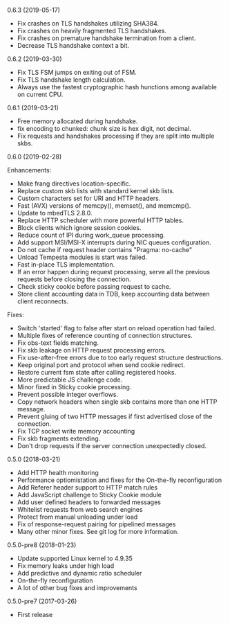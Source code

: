 0.6.3 (2019-05-17)

  * Fix crashes on TLS handshakes utilizing SHA384.
  * Fix crashes on heavily fragmented TLS handshakes.
  * Fix crashes on premature handshake termination from a client.
  * Decrease TLS handshake context a bit.


0.6.2 (2019-03-30)

  * Fix TLS FSM jumps on exiting out of FSM.
  * Fix TLS handshake length calculation.
  * Always use the fastest cryptographic hash hunctions among available on current CPU.


0.6.1 (2019-03-21)

  * Free memory allocated during handshake.
  * fix encoding to chunked: chunk size is hex digit, not decimal.
  * Fix requests and handshakes processing if they are split into multiple skbs.


0.6.0 (2019-02-28)

Enhancements:

  * Make frang directives location-specific.
  * Replace custom skb lists with standard kernel skb lists.
  * Custom characters set for URI and HTTP headers.
  * Fast (AVX) versions of memcpy(), memset(), and memcmp().
  * Update to mbedTLS 2.8.0.
  * Replace HTTP scheduler with more powerful HTTP tables.
  * Block clients which ignore session cookies.
  * Reduce count of IPI during work_queue processing.
  * Add support MSI/MSI-X interrupts during NIC queues configuration.
  * Do not cache if request header contains "Pragma: no-cache"
  * Unload Tempesta modules is start was failed.
  * Fast in-place TLS implementation.
  * If an error happen during request processing, serve all the previous requests before closing the connection.
  * Check sticky cookie before passing request to cache.
  * Store client accounting data in TDB, keep accounting data between client reconnects.

Fixes:

  * Switch 'started' flag to false after start on reload operation had failed.
  * Multiple fixes of reference counting of connection structures.
  * Fix obs-text fields matching.
  * Fix skb leakage on HTTP request processing errors.
  * Fix use-after-free errors due to too early request structure destructions.
  * Keep original port and protocol when send cookie redirect.
  * Restore current fsm state after calling registered hooks.
  * More predictable JS challenge code.
  * Minor fixed in Sticky cookie processing.
  * Prevent possible integer overflows.
  * Copy network headers when single skb contains more than one HTTP message.
  * Prevent gluing of two HTTP messages if first advertised close of the connection.
  * Fix TCP socket write memory accounting
  * Fix skb fragments extending.
  * Don't drop requests if the server connection unexpectedly closed.


0.5.0 (2018-03-21)

  * Add HTTP health monitoring
  * Performance optiomistation and fixes for the On-the-fly reconfiguration
  * Add Referer header support to HTTP match rules
  * Add JavaScript challenge to Sticky Cookie module
  * Add user defined headers to forwarded messages
  * Whitelist requests from web search engines
  * Protect from manual unloading under load
  * Fix of response-request pairing for pipelined messages
  * Many other minor fixes. See git log for more information.


0.5.0-pre8 (2018-01-23)

  * Update supported Linux kernel to 4.9.35
  * Fix memory leaks under high load
  * Add predictive and dynamic ratio scheduler
  * On-the-fly reconfiguration
  * A lot of other bug fixes and improvements


0.5.0-pre7 (2017-03-26)

  * First release
